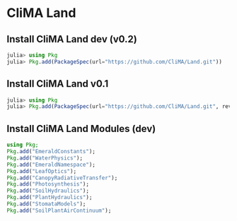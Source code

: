 # CliMA Land

## Install CliMA Land dev (v0.2)

```julia
julia> using Pkg
julia> Pkg.add(PackageSpec(url="https://github.com/CliMA/Land.git"))
```

## Install CliMA Land v0.1

```julia
julia> using Pkg
julia> Pkg.add(PackageSpec(url="https://github.com/CliMA/Land.git", rev="v0.1"))
```

## Install CliMA Land Modules (dev)
```julia
using Pkg;
Pkg.add("EmeraldConstants");
Pkg.add("WaterPhysics");
Pkg.add("EmeraldNamespace");
Pkg.add("LeafOptics");
Pkg.add("CanopyRadiativeTransfer");
Pkg.add("Photosynthesis");
Pkg.add("SoilHydraulics");
Pkg.add("PlantHydraulics");
Pkg.add("StomataModels");
Pkg.add("SoilPlantAirContinuum");
```
